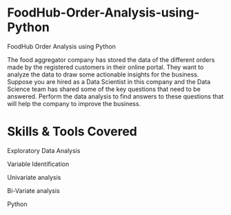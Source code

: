 # FoodHub-Order-Analysis-using-Python
FoodHub Order Analysis using Python

The food aggregator company has stored the data of the different orders made by the registered customers in their online portal. They want to analyze the data to draw some actionable insights for the business. Suppose you are hired as a Data Scientist in this company and the Data Science team has shared some of the key questions that need to be answered. Perform the data analysis to find answers to these questions that will help the company to improve the business.

# Skills & Tools Covered

Exploratory Data Analysis

Variable Identification

Univariate analysis

Bi-Variate analysis

Python
